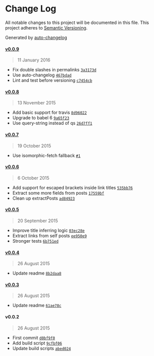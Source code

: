 # Change Log
All notable changes to this project will be documented in this file. This project adheres to [Semantic Versioning](http://semver.org/).

Generated by [auto-changelog](https://github.com/CookPete/auto-changelog)


#### [v0.0.9](https://github.com/CookPete/fetch-reddit/compare/v0.0.8...v0.0.9)
> 11 January 2016

* Fix double slashes in permalinks [`3a3173d`](https://github.com/CookPete/fetch-reddit/commit/3a3173dabeaafdd71044a4848e4ef17f2890f1e1)
* Use auto-changelog [`467bdad`](https://github.com/CookPete/fetch-reddit/commit/467bdadd50038ce10e3f16a19cb73ca9a8b2cdd7)
* Lint and test before versioning [`c7454cb`](https://github.com/CookPete/fetch-reddit/commit/c7454cb027967b13be2935e3145609507389318c)


#### [v0.0.8](https://github.com/CookPete/fetch-reddit/compare/v0.0.7...v0.0.8)
> 13 November 2015

* Add basic support for travis [`8d96022`](https://github.com/CookPete/fetch-reddit/commit/8d96022d3c39109b95eeae3f88c9d86a5574e351)
* Upgrade to babel 6 [`9a65f23`](https://github.com/CookPete/fetch-reddit/commit/9a65f239fc9de66469a1015c5b6dbec1be9becb8)
* Use query-string instead of qs [`26d7ff1`](https://github.com/CookPete/fetch-reddit/commit/26d7ff19e97f9463b7091f0e38d6bb7ebd591738)


#### [v0.0.7](https://github.com/CookPete/fetch-reddit/compare/v0.0.6...v0.0.7)
> 19 October 2015

* Use isomorphic-fetch fallback [`#1`](https://github.com/CookPete/fetch-reddit/issues/1)


#### [v0.0.6](https://github.com/CookPete/fetch-reddit/compare/v0.0.5...v0.0.6)
> 6 October 2015

* Add support for escaped brackets inside link titles [`535bb76`](https://github.com/CookPete/fetch-reddit/commit/535bb768cd22eec3a6f59925b22d3c3276fe42c0)
* Extract some more fields from posts [`17559bf`](https://github.com/CookPete/fetch-reddit/commit/17559bf1ab03a17fa4c3ad657877a5e2f568d794)
* Clean up extractPosts [`ad84923`](https://github.com/CookPete/fetch-reddit/commit/ad849235366bf92632602a68c1c8128d81c679ea)


#### [v0.0.5](https://github.com/CookPete/fetch-reddit/compare/v0.0.4...v0.0.5)
> 20 September 2015

* Improve title inferring logic [`03ec28e`](https://github.com/CookPete/fetch-reddit/commit/03ec28e735c1523c9e4cb0f9ce7fc75dc2c4d39d)
* Extract links from self posts [`ee950e9`](https://github.com/CookPete/fetch-reddit/commit/ee950e920286a030dfb0b3bd803700f64be5a950)
* Stronger tests [`6b751ed`](https://github.com/CookPete/fetch-reddit/commit/6b751ed5ba7c7392e1a700250df1946290428f3a)


#### [v0.0.4](https://github.com/CookPete/fetch-reddit/compare/v0.0.3...v0.0.4)
> 26 August 2015

* Update readme [`8b2daa8`](https://github.com/CookPete/fetch-reddit/commit/8b2daa88e0f3d4e5639946f684018d3684b415b5)


#### [v0.0.3](https://github.com/CookPete/fetch-reddit/compare/v0.0.2...v0.0.3)
> 26 August 2015

* Update readme [`61ae78c`](https://github.com/CookPete/fetch-reddit/commit/61ae78c6ed1716b547a6ca87eb628dae7c590219)


#### v0.0.2
> 26 August 2015

* First commit [`d0bf9f0`](https://github.com/CookPete/fetch-reddit/commit/d0bf9f019ceb87f7fb7b21f7dfca7df1550587e0)
* Add build script [`9cfbf06`](https://github.com/CookPete/fetch-reddit/commit/9cfbf06b0cf13eb927d65b12951846679d07996e)
* Update build scripts [`abed024`](https://github.com/CookPete/fetch-reddit/commit/abed0241b8659028113e5ffe112b1f0fea4fd11c)
